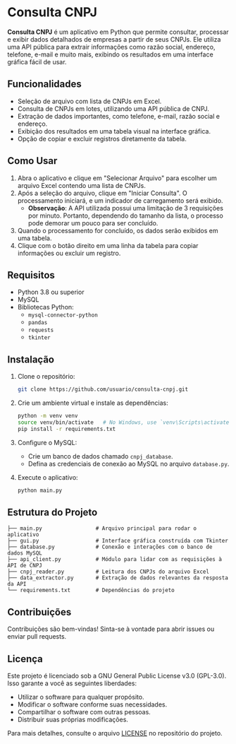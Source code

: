 # Consulta CNPJ

**Consulta CNPJ** é um aplicativo em Python que permite consultar, processar e exibir dados detalhados de empresas a partir de seus CNPJs. Ele utiliza uma API pública para extrair informações como razão social, endereço, telefone, e-mail e muito mais, exibindo os resultados em uma interface gráfica fácil de usar.

## Funcionalidades

- Seleção de arquivo com lista de CNPJs em Excel.
- Consulta de CNPJs em lotes, utilizando uma API pública de CNPJ.
- Extração de dados importantes, como telefone, e-mail, razão social e endereço.
- Exibição dos resultados em uma tabela visual na interface gráfica.
- Opção de copiar e excluir registros diretamente da tabela.

## Como Usar

1. Abra o aplicativo e clique em "Selecionar Arquivo" para escolher um arquivo Excel contendo uma lista de CNPJs.
2. Após a seleção do arquivo, clique em "Iniciar Consulta". O processamento iniciará, e um indicador de carregamento será exibido.
    - **Observação**: A API utilizada possui uma limitação de 3 requisições por minuto. Portanto, dependendo do tamanho da lista, o processo pode demorar um pouco para ser concluído.
4. Quando o processamento for concluído, os dados serão exibidos em uma tabela.
5. Clique com o botão direito em uma linha da tabela para copiar informações ou excluir um registro.

## Requisitos

- Python 3.8 ou superior
- MySQL
- Bibliotecas Python:
  - `mysql-connector-python`
  - `pandas`
  - `requests`
  - `tkinter`

## Instalação

1. Clone o repositório:
   ```bash
   git clone https://github.com/usuario/consulta-cnpj.git
   ```
2. Crie um ambiente virtual e instale as dependências:

   ```bash
   python -m venv venv
   source venv/bin/activate   # No Windows, use `venv\Scripts\activate`
   pip install -r requirements.txt
   ```
3. Configure o MySQL:
   - Crie um banco de dados chamado `cnpj_database`.
   - Defina as credenciais de conexão ao MySQL no arquivo `database.py`.

4. Execute o aplicativo:
   ```bash
   python main.py
   ```

## Estrutura do Projeto

```
├── main.py                 # Arquivo principal para rodar o aplicativo
├── gui.py                  # Interface gráfica construída com Tkinter
├── database.py             # Conexão e interações com o banco de dados MySQL
├── api_client.py           # Módulo para lidar com as requisições à API de CNPJ
├── cnpj_reader.py          # Leitura dos CNPJs do arquivo Excel
├── data_extractor.py       # Extração de dados relevantes da resposta da API
└── requirements.txt        # Dependências do projeto
```

## Contribuições

Contribuições são bem-vindas! Sinta-se à vontade para abrir issues ou enviar pull requests.

## Licença

Este projeto é licenciado sob a GNU General Public License v3.0 (GPL-3.0). Isso garante a você as seguintes liberdades:

- Utilizar o software para qualquer propósito.
- Modificar o software conforme suas necessidades.
- Compartilhar o software com outras pessoas.
- Distribuir suas próprias modificações.

Para mais detalhes, consulte o arquivo [LICENSE](https://github.com/usuario/consulta-cnpj/blob/main/LICENSE) no repositório do projeto.
